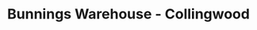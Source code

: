---
title: "Bunnings Warehouse - Collingwood"
url: /collingwood/bunnings-warehouse-collingwood/
shop: doityourself
---